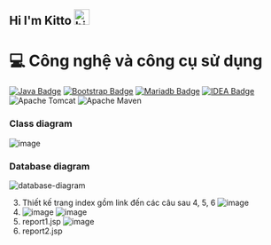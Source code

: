 ## Hi I'm Kitto <img src="https://user-images.githubusercontent.com/1303154/88677602-1635ba80-d120-11ea-84d8-d263ba5fc3c0.gif" width="28px" height="28px" alt="hi">

# 💻 Công nghệ và công cụ sử dụng
[![Java Badge](https://img.shields.io/badge/Java-ED8B00?style=for-the-badge&logo=openjdk&logoColor=white)](#) [![Bootstrap Badge](https://img.shields.io/badge/Bootstrap-563D7C?style=for-the-badge&logo=bootstrap&logoColor=white)](#) [![Mariadb Badge](https://img.shields.io/badge/MariaDB-003545?style=for-the-badge&logo=mariadb&logoColor=white)](#) [![IDEA Badge](https://img.shields.io/badge/IntelliJ_IDEA-000000.svg?style=for-the-badge&logo=intellij-idea&logoColor=white)](#) ![Apache Tomcat](https://img.shields.io/badge/apache%20tomcat-%23F8DC75.svg?style=for-the-badge&logo=apache-tomcat&logoColor=black)
![Apache Maven](https://img.shields.io/badge/Apache%20Maven-C71A36?style=for-the-badge&logo=Apache%20Maven&logoColor=white)

### Class diagram
![image](https://github.com/user-attachments/assets/71ba9bf9-a9d9-4e05-9552-e87f7f077ba6)

### Database diagram
![database-diagram](https://github.com/user-attachments/assets/f56276b1-2993-4a5b-86f2-3d67185ef077)

3. Thiết kế trang index gồm link đến các câu sau 4, 5, 6
   ![image](https://github.com/user-attachments/assets/f013982c-12a5-4bbc-9828-d320efd219b2)
4. ![image](https://github.com/user-attachments/assets/55d9f6b9-e3d0-451f-8a6b-db2514c962ea)
   ![image](https://github.com/user-attachments/assets/71b90950-f2eb-42eb-95d2-f2248fc8a213)
5. report1.jsp 
   ![image](https://github.com/user-attachments/assets/2c3fa5b2-1fbd-41f7-ae4b-eff1c1149bb3)
6. report2.jsp







